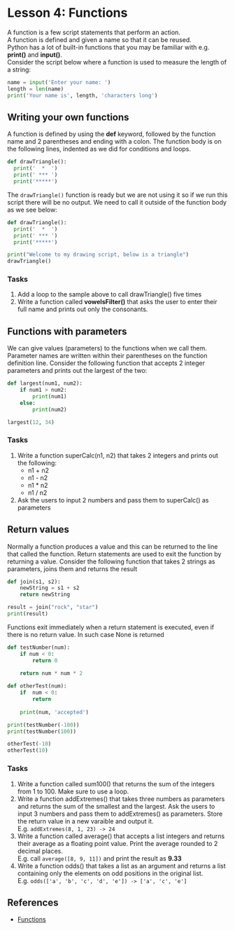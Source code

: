 <!-- 
2.4.Functions and generators. 
2.4.1. Creating functions. 
2.4.2. Variable scope. 
2.4.3. Nested functions. 
2.4.4. Arguments.

3.3.Functions 
3.3.1. Indirect function calls. 
3.3.2. Anonymous functions. 
3.3.3. Generator functions (if using Python or a supported language).
-->

# Lesson 4: Functions
A function is a few script statements that perform an action.  
A function is defined and given a name so that it can be reused.  
Python has a lot of built-in functions that you may be familiar with e.g. **print()** and **input()**.  
Consider the script below where a function is used to measure the length of a string:

~~~python
name = input('Enter your name: ')
length = len(name)
print('Your name is', length, 'characters long')
~~~

## Writing your own functions
A function is defined by using the **def** keyword, followed by the function name and 2 parentheses and ending with a colon. The function body is on the following lines, indented as we did for conditions and loops.

~~~python
def drawTriangle():
  print('  *  ')
  print(' *** ')
  print('*****')
~~~

The ```drawTriangle()``` function is ready but we are not using it so if we run this script there will be no output. We need to call it outside of the function body as we see below:

```python
def drawTriangle():
  print('  *  ')
  print(' *** ')
  print('*****')

print("Welcome to my drawing script, below is a triangle")
drawTriangle()
```

### Tasks
1. Add a loop to the sample above to call drawTriangle() five times
1. Write a function called **vowelsFilter()** that asks the user to enter their full name and prints out only the consonants.

## Functions with parameters
We can give values (parameters) to the functions when we call them. Parameter names are written within their parentheses on the function definition line. Consider the following function that accepts 2 integer parameters and prints out the largest of the two:

~~~python
def largest(num1, num2):
    if num1 > num2:
        print(num1)
    else:
        print(num2)

largest(12, 34)
~~~

### Tasks
1. Write a function superCalc(n1, n2) that takes 2 integers and prints out the following:
   * n1 + n2
   * n1 - n2
   * n1 * n2
   * n1 / n2
1. Ask the users to input 2 numbers and pass them to superCalc() as parameters

## Return values
Normally a function produces a value and this can be returned to the line that called the function. Return statements are used to exit the function by returning a value. Consider the following function that takes 2 strings as parameters, joins them and returns the result

~~~python
def join(s1, s2):
    newString = s1 + s2
    return newString

result = join("rock", "star")
print(result)
~~~

Functions exit immediately when a return statement is executed, even if there is no return value. In such case None is returned

~~~python
def testNumber(num):
    if num < 0:
        return 0
    
    return num * num * 2

def otherTest(num):
    if  num < 0:
        return
   
    print(num, 'accepted')

print(testNumber(-100))
print(testNumber(100))

otherTest(-10)
otherTest(10)
~~~

### Tasks
1. Write a function called sum100() that returns the sum of the integers from 1 to 100. Make sure to use a loop.
1. Write a function addExtremes() that takes three numbers as parameters and returns the sum of the smallest and the largest. Ask the users to input 3 numbers and pass them to addExtremes() as parameters. Store the return value in a new varaible and output it.  
E.g. ```addExtremes(8, 1, 23) -> 24```
1. Write a function called average() that accepts a list integers and returns their average as a floating point value. Print the average rounded to 2 decimal places.  
E.g. call ```average([8, 9, 11])``` and print the result as **9.33**  
1. Write a function odds() that takes a list as an argument and returns a list containing only the elements on odd positions in the original list.  
E.g. ```odds(['a', 'b', 'c', 'd', 'e']) -> ['a', 'c', 'e']```

## References
* [Functions](https://www.digitalocean.com/community/tutorials/how-to-define-functions-in-python-3)

